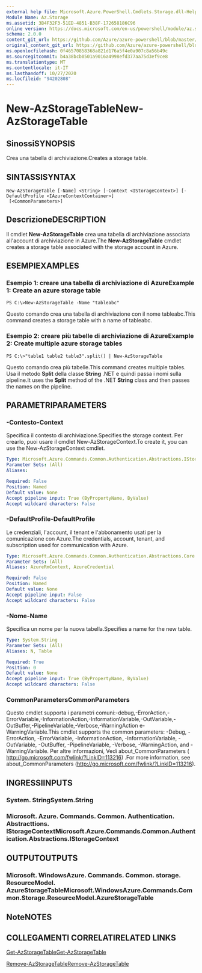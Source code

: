 ```yaml
---
external help file: Microsoft.Azure.PowerShell.Cmdlets.Storage.dll-Help.xml
Module Name: Az.Storage
ms.assetid: 3B4F32F3-51ED-4851-B38F-172658186C96
online version: https://docs.microsoft.com/en-us/powershell/module/az.storage/new-azstoragetable
schema: 2.0.0
content_git_url: https://github.com/Azure/azure-powershell/blob/master/src/Storage/Storage.Management/help/New-AzStorageTable.md
original_content_git_url: https://github.com/Azure/azure-powershell/blob/master/src/Storage/Storage.Management/help/New-AzStorageTable.md
ms.openlocfilehash: 0f46570858368a821d176a5f4e0a907c8a56b49c
ms.sourcegitcommit: b4a38bcb0501a9016a4998efd377aa75d3ef9ce8
ms.translationtype: MT
ms.contentlocale: it-IT
ms.lasthandoff: 10/27/2020
ms.locfileid: "94202808"
---
```

# <span data-ttu-id="36a8c-101">New-AzStorageTable</span><span class="sxs-lookup"><span data-stu-id="36a8c-101">New-AzStorageTable</span></span>

## <span data-ttu-id="36a8c-102">Sinossi</span><span class="sxs-lookup"><span data-stu-id="36a8c-102">SYNOPSIS</span></span>
<span data-ttu-id="36a8c-103">Crea una tabella di archiviazione.</span><span class="sxs-lookup"><span data-stu-id="36a8c-103">Creates a storage table.</span></span>

## <span data-ttu-id="36a8c-104">SINTASSI</span><span class="sxs-lookup"><span data-stu-id="36a8c-104">SYNTAX</span></span>

```
New-AzStorageTable [-Name] <String> [-Context <IStorageContext>] [-DefaultProfile <IAzureContextContainer>]
 [<CommonParameters>]
```

## <span data-ttu-id="36a8c-105">Descrizione</span><span class="sxs-lookup"><span data-stu-id="36a8c-105">DESCRIPTION</span></span>
<span data-ttu-id="36a8c-106">Il cmdlet **New-AzStorageTable** crea una tabella di archiviazione associata all'account di archiviazione in Azure.</span><span class="sxs-lookup"><span data-stu-id="36a8c-106">The **New-AzStorageTable** cmdlet creates a storage table associated with the storage account in Azure.</span></span>

## <span data-ttu-id="36a8c-107">ESEMPI</span><span class="sxs-lookup"><span data-stu-id="36a8c-107">EXAMPLES</span></span>

### <span data-ttu-id="36a8c-108">Esempio 1: creare una tabella di archiviazione di Azure</span><span class="sxs-lookup"><span data-stu-id="36a8c-108">Example 1: Create an azure storage table</span></span>
```
PS C:\>New-AzStorageTable -Name "tableabc"
```

<span data-ttu-id="36a8c-109">Questo comando crea una tabella di archiviazione con il nome tableabc.</span><span class="sxs-lookup"><span data-stu-id="36a8c-109">This command creates a storage table with a name of tableabc.</span></span>

### <span data-ttu-id="36a8c-110">Esempio 2: creare più tabelle di archiviazione di Azure</span><span class="sxs-lookup"><span data-stu-id="36a8c-110">Example 2: Create multiple azure storage tables</span></span>
```
PS C:\>"table1 table2 table3".split() | New-AzStorageTable
```

<span data-ttu-id="36a8c-111">Questo comando crea più tabelle.</span><span class="sxs-lookup"><span data-stu-id="36a8c-111">This command creates multiple tables.</span></span>
<span data-ttu-id="36a8c-112">Usa il metodo **Split** della classe **String** .NET e quindi passa i nomi sulla pipeline.</span><span class="sxs-lookup"><span data-stu-id="36a8c-112">It uses the **Split** method of the .NET **String** class and then passes the names on the pipeline.</span></span>

## <span data-ttu-id="36a8c-113">PARAMETRI</span><span class="sxs-lookup"><span data-stu-id="36a8c-113">PARAMETERS</span></span>

### <span data-ttu-id="36a8c-114">-Contesto</span><span class="sxs-lookup"><span data-stu-id="36a8c-114">-Context</span></span>
<span data-ttu-id="36a8c-115">Specifica il contesto di archiviazione.</span><span class="sxs-lookup"><span data-stu-id="36a8c-115">Specifies the storage context.</span></span>
<span data-ttu-id="36a8c-116">Per crearlo, puoi usare il cmdlet New-AzStorageContext.</span><span class="sxs-lookup"><span data-stu-id="36a8c-116">To create it, you can use the New-AzStorageContext cmdlet.</span></span>

```yaml
Type: Microsoft.Azure.Commands.Common.Authentication.Abstractions.IStorageContext
Parameter Sets: (All)
Aliases:

Required: False
Position: Named
Default value: None
Accept pipeline input: True (ByPropertyName, ByValue)
Accept wildcard characters: False
```

### <span data-ttu-id="36a8c-117">-DefaultProfile</span><span class="sxs-lookup"><span data-stu-id="36a8c-117">-DefaultProfile</span></span>
<span data-ttu-id="36a8c-118">Le credenziali, l'account, il tenant e l'abbonamento usati per la comunicazione con Azure.</span><span class="sxs-lookup"><span data-stu-id="36a8c-118">The credentials, account, tenant, and subscription used for communication with Azure.</span></span>

```yaml
Type: Microsoft.Azure.Commands.Common.Authentication.Abstractions.Core.IAzureContextContainer
Parameter Sets: (All)
Aliases: AzureRmContext, AzureCredential

Required: False
Position: Named
Default value: None
Accept pipeline input: False
Accept wildcard characters: False
```

### <span data-ttu-id="36a8c-119">-Nome</span><span class="sxs-lookup"><span data-stu-id="36a8c-119">-Name</span></span>
<span data-ttu-id="36a8c-120">Specifica un nome per la nuova tabella.</span><span class="sxs-lookup"><span data-stu-id="36a8c-120">Specifies a name for the new table.</span></span>

```yaml
Type: System.String
Parameter Sets: (All)
Aliases: N, Table

Required: True
Position: 0
Default value: None
Accept pipeline input: True (ByPropertyName, ByValue)
Accept wildcard characters: False
```

### <span data-ttu-id="36a8c-121">CommonParameters</span><span class="sxs-lookup"><span data-stu-id="36a8c-121">CommonParameters</span></span>
<span data-ttu-id="36a8c-122">Questo cmdlet supporta i parametri comuni:-debug,-ErrorAction,-ErrorVariable,-InformationAction,-InformationVariable,-OutVariable,-OutBuffer,-PipelineVariable,-Verbose,-WarningAction e-WarningVariable.</span><span class="sxs-lookup"><span data-stu-id="36a8c-122">This cmdlet supports the common parameters: -Debug, -ErrorAction, -ErrorVariable, -InformationAction, -InformationVariable, -OutVariable, -OutBuffer, -PipelineVariable, -Verbose, -WarningAction, and -WarningVariable.</span></span> <span data-ttu-id="36a8c-123">Per altre informazioni, Vedi about_CommonParameters ( http://go.microsoft.com/fwlink/?LinkID=113216) .</span><span class="sxs-lookup"><span data-stu-id="36a8c-123">For more information, see about_CommonParameters (http://go.microsoft.com/fwlink/?LinkID=113216).</span></span>

## <span data-ttu-id="36a8c-124">INGRESSI</span><span class="sxs-lookup"><span data-stu-id="36a8c-124">INPUTS</span></span>

### <span data-ttu-id="36a8c-125">System. String</span><span class="sxs-lookup"><span data-stu-id="36a8c-125">System.String</span></span>

### <span data-ttu-id="36a8c-126">Microsoft. Azure. Commands. Common. Authentication. Abstracttions. IStorageContext</span><span class="sxs-lookup"><span data-stu-id="36a8c-126">Microsoft.Azure.Commands.Common.Authentication.Abstractions.IStorageContext</span></span>

## <span data-ttu-id="36a8c-127">OUTPUT</span><span class="sxs-lookup"><span data-stu-id="36a8c-127">OUTPUTS</span></span>

### <span data-ttu-id="36a8c-128">Microsoft. WindowsAzure. Commands. Common. storage. ResourceModel. AzureStorageTable</span><span class="sxs-lookup"><span data-stu-id="36a8c-128">Microsoft.WindowsAzure.Commands.Common.Storage.ResourceModel.AzureStorageTable</span></span>

## <span data-ttu-id="36a8c-129">Note</span><span class="sxs-lookup"><span data-stu-id="36a8c-129">NOTES</span></span>

## <span data-ttu-id="36a8c-130">COLLEGAMENTI CORRELATI</span><span class="sxs-lookup"><span data-stu-id="36a8c-130">RELATED LINKS</span></span>

[<span data-ttu-id="36a8c-131">Get-AzStorageTable</span><span class="sxs-lookup"><span data-stu-id="36a8c-131">Get-AzStorageTable</span></span>](./Get-AzStorageTable.md)

[<span data-ttu-id="36a8c-132">Remove-AzStorageTable</span><span class="sxs-lookup"><span data-stu-id="36a8c-132">Remove-AzStorageTable</span></span>](./Remove-AzStorageTable.md)


